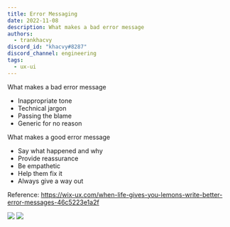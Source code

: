 ```yaml
---
title: Error Messaging
date: 2022-11-08
description: What makes a bad error message
authors:
  - trankhacvy
discord_id: "khacvy#8287"
discord_channel: engineering
tags:
  - ux-ui
---
```


What makes a bad error message

- Inappropriate tone
- Technical jargon
- Passing the blame
- Generic for no reason

What makes a good error message

- Say what happened and why
- Provide reassurance
- Be empathetic
- Help them fix it
- Always give a way out

Reference: https://wix-ux.com/when-life-gives-you-lemons-write-better-error-messages-46c5223e1a2f

![](assets/202211081111---error-messaging_pasted-image-20221108111328.webp)
![](assets/202211081111---error-messaging_pasted-image-20221108111346.webp)
